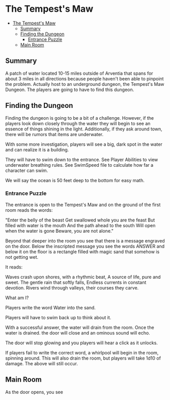 # The Tempest's Maw

- [The Tempest's Maw](#the-tempests-maw)
  - [Summary](#summary)
  - [Finding the Dungeon](#finding-the-dungeon)
    - [Entrance Puzzle](#entrance-puzzle)
  - [Main Room](#main-room)



## Summary

A patch of water located 10-15 miles outside of Arventia that spans for about 3 miles in all directions because people haven't been able to pinpoint the problem. Actually host to an underground dungeon, the Tempest's Maw Dungeon. The players are going to have to find this dungeon.


## Finding the Dungeon

Finding the dungeon is going to be a bit of a challenge. However, if the players look down closely through the water they will begin to see an essence of things shining in the light. Additionally, if they ask around town, there will be rumors that items are underwater.

With some more investigation, players will see a big, dark spot in the water and can realize it is a building. 

They will have to swim down to the entrance. See Player Abilities to view underwater breathing rules. See SwimSpeed file to calculate how far a character can swim.

We will say the ocean is 50 feet deep to the bottom for easy math. 


### Entrance Puzzle

The entrance is open to the Tempest's Maw and on the ground of the first room reads the words:

"Enter the belly of the beast
Get swallowed whole you are the feast
But filled with water is the mouth
And the path ahead to the south
Will open when the water is gone
Beware, you are not alone."


Beyond that deeper into the room you see that there is a message engraved on the door. Below the inscripted message you see the words ANSWER and below it on the floor is a rectangle filled with magic sand that somehow is not getting wet.

It reads:

Waves crash upon shores, with a rhythmic beat,
A source of life, pure and sweet.
The gentle rain that softly falls,
Endless currents in constant devotion.
Rivers wind through valleys, their courses they carve.

What am I?


Players write the word Water into the sand. 

Players will have to swim back up to think about it.

With a successful answer, the water will drain from the room. Once the water is drained. the door will close and an ominous sound will echo. 

The door will stop glowing and you players will hear a click as it unlocks.


If players fail to write the correct word, a whirlpool will begin in the room, spinning around. This will also drain the room, but players will take 1d10 of damage. The above will still occur.



## Main Room

As the door opens, you see 









